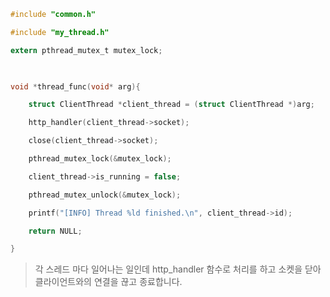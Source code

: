 ```c
#include "common.h"

#include "my_thread.h"

extern pthread_mutex_t mutex_lock;

  

void *thread_func(void* arg){

    struct ClientThread *client_thread = (struct ClientThread *)arg;

    http_handler(client_thread->socket);

    close(client_thread->socket);

    pthread_mutex_lock(&mutex_lock);

    client_thread->is_running = false;

    pthread_mutex_unlock(&mutex_lock);

    printf("[INFO] Thread %ld finished.\n", client_thread->id);

    return NULL;

}
```
> 각 스레드 마다 일어나는 일인데 
> http_handler 함수로 처리를 하고 
> 소켓을 닫아 클라이언트와의 연결을 끊고
> 종료합니다.

